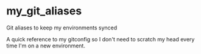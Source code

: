# my_git_aliases
Git aliases to keep my environments synced

A quick reference to my gitconfig so I don't need to scratch my head every time I'm on a new environment.


